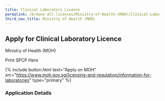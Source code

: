 ```yaml
---
title: Clinical Laboratory Licence
permalink: /browse-all-licences/Ministry-of-Health-(MOH)/Clinical-Laboratory-Licence
third_nav_title: Ministry of Health (MOH)
---
```


## Apply for Clinical Laboratory Licence

Ministry of Health (MOH)

Print SPCP Here


{% include button.html text="Apply on MOH" src="https://www.moh.gov.sg/licensing-and-regulation/information-for-laboratories" type="primary" %}

### Application Details

